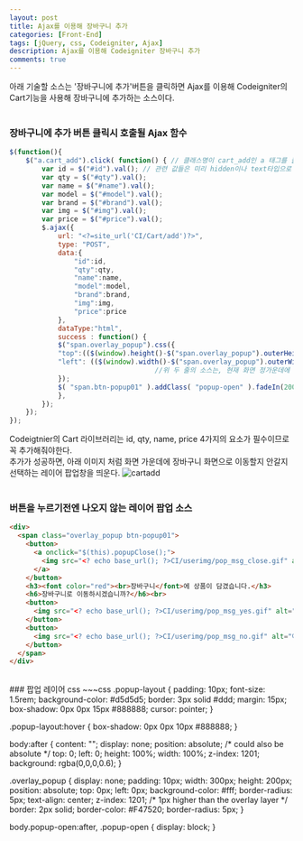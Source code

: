 ```yaml
---
layout: post
title: Ajax를 이용해 장바구니 추가
categories: [Front-End]
tags: [jQuery, css, Codeigniter, Ajax]
description: Ajax를 이용해 Codeigniter 장바구니 추가
comments: true
---
```


아래 기술할 소스는 '장바구니에 추가'버튼을 클릭하면 Ajax를 이용해 Codeigniter의 Cart기능을 사용해 장바구니에 추가하는 소스이다.  
<br>
### 장바구니에 추가 버튼 클릭시 호출될 Ajax 함수  
~~~javascript
$(function(){
	$("a.cart_add").click( function() { // 클래스명이 cart_add인 a 태그를 클릭시
		var id = $("#id").val(); // 관련 값들은 미리 hidden이나 text타입으로 넣어둠
		var qty = $("#qty").val();
		var name = $("#name").val();
		var model = $("#model").val();
		var brand = $("#brand").val();
		var img = $("#img").val();
		var price = $("#price").val();
		$.ajax({					
			url: "<?=site_url('CI/Cart/add')?>",
			type: "POST",
			data:{
				"id":id,
				"qty":qty,
				"name":name,
				"model":model,
				"brand":brand,
				"img":img,
				"price":price
			},
			dataType:"html",
			success : function() {
			$("span.overlay_popup").css({
			"top":(($(window).height()-$("span.overlay_popup").outerHeight())/2+$(window).scrollTop())+"px", 
			"left": (($(window).width()-$("span.overlay_popup").outerWidth())/2+$(window).scrollLeft())+"px"
                                    //위 두 줄의 소스는, 현재 화면 정가운데에 출력하도록하는 소스이다
			});
			$( "span.btn-popup01" ).addClass( "popup-open" ).fadeIn(2000);
			},		
		});
	});
});
~~~  
Codeigtnier의 Cart 라이브러리는 id, qty, name, price 4가지의 요소가 필수이므로 꼭 추가해줘야한다.  
추가가 성공하면, 아래 이미지 처럼 화면 가운데에 장바구니 화면으로 이동할지 안갈지 선택하는 레이어 팝업창을 띄운다.
![cartadd](https://user-images.githubusercontent.com/36055500/54453212-33235500-479a-11e9-98ea-2ad7916f849d.JPG)
<br><br>
### 버튼을 누르기전엔 나오지 않는 레이어 팝업 소스  
~~~html
<div>
  <span class="overlay_popup btn-popup01">
    <button>
      <a onclick="$(this).popupClose();">
        <img src="<? echo base_url(); ?>CI/userimg/pop_msg_close.gif" alt="아니오">&nbsp
      </a>
    </button>
    <h3><font color="red"><br>장바구니</font>에 상품이 담겼습니다.</h3>
    <h6>장바구니로 이동하시겠습니까?</h6><br>
    <button>
      <img src="<? echo base_url(); ?>CI/userimg/pop_msg_yes.gif" alt="예" onclick="location.href='<?=site_url('CI/Cart');?>'">
    </button>
    <button>
      <img src="<? echo base_url(); ?>CI/userimg/pop_msg_no.gif" alt="아니오" onclick="$(this).popupClose();">
    </button>
  </span>
</div>
~~~  
<br>
### 팝업 레이어 css
~~~css
.popup-layout {
  padding: 10px;
  font-size: 1.5rem;
  background-color: #d5d5d5;
  border: 3px solid #ddd;
  margin: 15px;
  box-shadow: 0px 0px 15px #888888;
  cursor: pointer;
}

.popup-layout:hover {
  box-shadow: 0px 0px 10px #888888;
}

body:after {
    content: "";
    display: none;
    position: absolute; /* could also be absolute */ 
    top: 0;
    left: 0;
    height: 100%;
    width: 100%;
    z-index: 1201;
	background: rgba(0,0,0,0.6);
}

.overlay_popup {
  display: none;
  padding: 10px;
    width: 300px;
    height: 200px;
    position: absolute;
	top: 0px;
    left: 0px;
    background-color: #fff;
    border-radius: 5px;
    text-align: center;
    z-index: 1201; /* 1px higher than the overlay layer */
	border: 2px solid;
	border-color: #F47520;
	border-radius: 5px;
}

body.popup-open:after, .popup-open {
  display: block;
}
~~~

